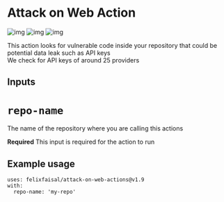 # Attack on Web Action

![img](https://img.shields.io/github/workflow/status/felixfaisal/attack-on-web-actions/analyzer?style=for-the-badge)
![img](https://img.shields.io/github/languages/code-size/felixfaisal/attack-on-web-actions?style=for-the-badge)
![img](https://img.shields.io/github/stars/felixfaisal/attack-on-web-actions?style=social)


This action looks for vulnerable code inside your repository that could be potential data leak such as API keys <br>
We check for API keys of around 25 providers 

## Inputs

# `repo-name`
The name of the repository where you are calling this actions 

**Required** This input is required for the action to run

## Example usage

```
uses: felixfaisal/attack-on-web-actions@v1.9
with:
  repo-name: 'my-repo'
```

